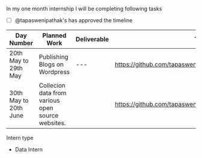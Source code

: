 In my one month internship I will be completing following tasks

- [ ] @tapaswenipathak's has approved the timeline


| Day Number  |  Planned Work | Deliverable | Ticket | Intern Type |
|---|---|---|---|---|
| 20th May to 29th May | Publishing Blogs on Wordpress|---| https://github.com/tapaswenipathak/Internship/issues/61 |Open Source Intern|
| 30th May to 20th June | Collecion data from various open source websites. |   | https://github.com/tapaswenipathak/TheLesserNumber/issues  | Data Intern   |


Intern type

- Data Intern
